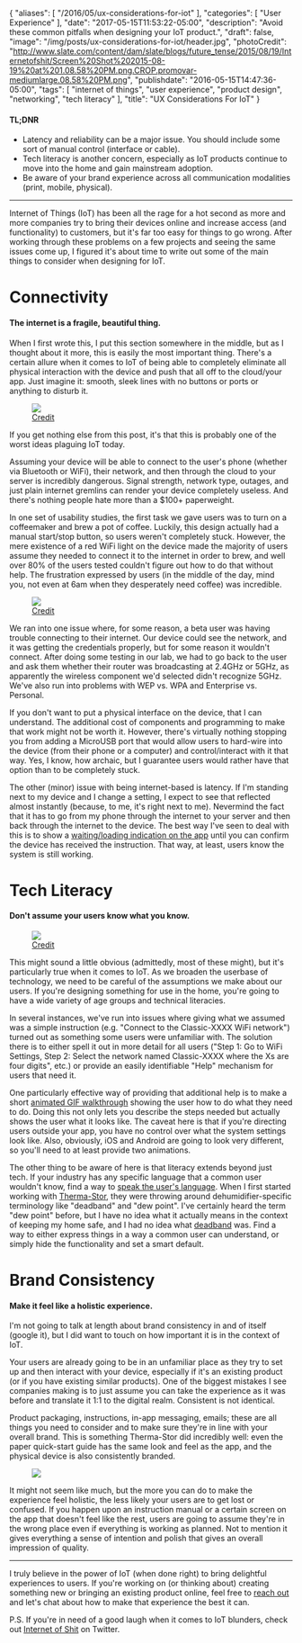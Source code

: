 {
   "aliases": [
      "/2016/05/ux-considerations-for-iot"
   ],
   "categories": [
      "User Experience"
   ],
   "date": "2017-05-15T11:53:22-05:00",
   "description": "Avoid these common pitfalls when designing your IoT product.",
   "draft": false,
   "image": "/img/posts/ux-considerations-for-iot/header.jpg",
   "photoCredit": "http://www.slate.com/content/dam/slate/blogs/future_tense/2015/08/19/Internetofshit/Screen%20Shot%202015-08-19%20at%201.08.58%20PM.png.CROP.promovar-mediumlarge.08.58%20PM.png",
   "publishdate": "2016-05-15T14:47:36-05:00",
   "tags": [
      "internet of things",
      "user experience",
      "product design",
      "networking",
      "tech literacy"
   ],
   "title": "UX Considerations For IoT"
}

<div class="tldnr">
  <h4>TL;DNR</h4>
  <ul>
    <li>Latency and reliability can be a major issue. You should include some sort of manual control (interface or cable).</li>
    <li>Tech literacy is another concern, especially as IoT products continue to move into the home and gain mainstream adoption.</li>
    <li>Be aware of your brand experience across all communication modalities (print, mobile, physical).</li>
  </ul>
</div>

---

Internet of Things (IoT) has been all the rage for a hot second as more and more companies try to bring their devices online and increase access (and functionality) to customers, but it's far too easy for things to go wrong. After working through these problems on a few projects and seeing the same issues come up, I figured it's about time to write out some of the main things to consider when designing for IoT.

# Connectivity <a name="connectivity" href="#connectivity"><i class="ion-link"></i></a>
#### The internet is a fragile, beautiful thing.

When I first wrote this, I put this section somewhere in the middle, but as I thought about it more, this is easily the most important thing. There's a certain allure when it comes to IoT of being able to completely eliminate all physical interaction with the device and push that all off to the cloud/your app. Just imagine it: smooth, sleek lines with no buttons or ports or anything to disturb it.

<figure>
<img src="https://storage.googleapis.com/madebygoog/v1/banners/home_banner.jpg" />
<figcaption><a href="https://madeby.google.com/home/">Credit</a></figcaption>
</figure>

If you get nothing else from this post, it's that this is probably one of the worst ideas plaguing IoT today.

Assuming your device will be able to connect to the user's phone (whether via Bluetooth or WiFi), their network, and then through the cloud to your server is incredibly dangerous. Signal strength, network type, outages, and just plain internet gremlins can render your device completely useless. And there's nothing people hate more than a $100+ paperweight.

In one set of usability studies, the first task we gave users was to turn on a coffeemaker and brew a pot of coffee. Luckily, this design actually had a manual start/stop button, so users weren't completely stuck. However, the mere existence of a red WiFi light on the device made the majority of users assume they needed to connect it to the internet in order to brew, and well over 80% of the users tested couldn't figure out how to do that without help. The frustration expressed by users (in the middle of the day, mind you, not even at 6am when they desperately need coffee) was incredible.

<figure>
<img src="https://pbs.twimg.com/media/C96T3BtVwAEiqcg.jpg" />
<figcaption><a href="https://twitter.com/internetofshit/status/855283569249329152">Credit</a></figcaption>
</figure>

We ran into one issue where, for some reason, a beta user was having trouble connecting to their internet. Our device could see the network, and it was getting the credentials properly, but for some reason it wouldn't connect. After doing some testing in our lab, we had to go back to the user and ask them whether their router was broadcasting at 2.4GHz or 5GHz, as apparently the wireless component we'd selected didn't recognize 5GHz. We've also run into problems with WEP vs. WPA and Enterprise vs. Personal.

If you don't want to put a physical interface on the device, that I can understand. The additional cost of components and programming to make that work might not be worth it. However, there's virtually nothing stopping you from adding a MicroUSB port that would allow users to hard-wire into the device (from their phone or a computer) and control/interact with it that way. Yes, I know, how archaic, but I guarantee users would rather have that option than to be completely stuck.

The other (minor) issue with being internet-based is latency. If I'm standing next to my device and I change a setting, I expect to see that reflected almost instantly (because, to me, it's right next to me). Nevermind the fact that it has to go from my phone through the internet to your server and then back through the internet to the device. The best way I've seen to deal with this is to show a [waiting/loading indication on the app](http://www.giphy.com/gifs/xUOrwhM22jnAdZaj9C) until you can confirm the device has received the instruction. That way, at least, users know the system is still working.

# Tech Literacy <a name="literacy" href="#literacy"><i class="ion-link"></i></a>
#### Don't assume your users know what you know.

<figure>
<img src="http://images.memes.com/character/meme/grandma-finds-the-internet.jpg" />
<figcaption><a href="http://images.memes.com/character/meme/grandma-finds-the-internet.jpg">Credit</a></figcaption>
</figure>

This might sound a little obvious (admittedly, most of these might), but it's particularly true when it comes to IoT. As we broaden the userbase of technology, we need to be careful of the assumptions we make about our users. If you're designing something for use in the home, you're going to have a wide variety of age groups and technical literacies.

In several instances, we've run into issues where giving what we assumed was a simple instruction (e.g. "Connect to the Classic-XXXX WiFi network") turned out as something some users were unfamiliar with. The solution there is to either spell it out in more detail for all users ("Step 1: Go to WiFi Settings, Step 2: Select the network named Classic-XXXX where the Xs are four digits", etc.) or provide an easily identifiable "Help" mechanism for users that need it.

One particularly effective way of providing that additional help is to make a short [animated GIF walkthrough](https://giphy.com/gifs/3og0IMyN9h1yTf0ZsQ) showing the user how to do what they need to do. Doing this not only lets you describe the steps needed but actually shows the user what it looks like. The caveat here is that if you're directing users outside your app, you have no control over what the system settings look like. Also, obviously, iOS and Android are going to look very different, so you'll need to at least provide two animations.

The other thing to be aware of here is that literacy extends beyond just tech. If your industry has any specific language that a common user wouldn't know, find a way to [speak the user's language](https://www.nngroup.com/articles/ten-usability-heuristics/). When I first started working with [Therma-Stor](http://www.thermastor.com/), they were throwing around dehumidifier-specific terminology like "deadband" and "dew point". I've certainly heard the term "dew point" before, but I have no idea what it actually means in the context of keeping my home safe, and I had no idea what [deadband](https://en.wikipedia.org/wiki/Deadband) was. Find a way to either express things in a way a common user can understand, or simply hide the functionality and set a smart default.

# Brand Consistency <a name="brand" href="#brand"><i class="ion-link"></i></a>
#### Make it feel like a holistic experience.

I'm not going to talk at length about brand consistency in and of itself (google it), but I did want to touch on how important it is in the context of IoT.

Your users are already going to be in an unfamiliar place as they try to set up and then interact with your device, especially if it's an existing product (or if you have existing similar products). One of the biggest mistakes I see companies making is to just assume you can take the experience as it was before and translate it 1:1 to the digital realm. Consistent is not identical.

Product packaging, instructions, in-app messaging, emails; these are all things you need to consider and to make sure they're in line with your overall brand. This is something Therma-Stor did incredibly well: even the paper quick-start guide has the same look and feel as the app, and the physical device is also consistently branded.

<figure>
<img src="http://i.imgur.com/tz0HMUf.jpg" />
</figure>

It might not seem like much, but the more you can do to make the experience feel holistic, the less likely your users are to get lost or confused. If you happen upon an instruction manual or a certain screen on the app that doesn't feel like the rest, users are going to assume they're in the wrong place even if everything is working as planned. Not to mention it gives everything a sense of intention and polish that gives an overall impression of quality.

<hr />

I truly believe in the power of IoT (when done right) to bring delightful experiences to users. If you're working on (or thinking about) creating something new or bringing an existing product online, feel free to [reach out](mailto:me@bradorego.com) and let's chat about how to make that experience the best it can.

P.S. If you're in need of a good laugh when it comes to IoT blunders, check out [Internet of Shit](https://twitter.com/internetofshit) on Twitter.
